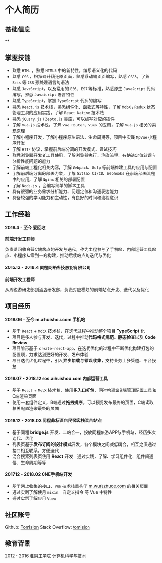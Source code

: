 # 个人简历

## 基础信息

**

## 掌握技能

- 熟悉 `HTML` ，熟悉 `HTML5` 中的新特性，编写语义化的代码
- 熟悉 `CSS` ，根据设计稿还原页面，熟悉移动端页面编写，熟悉 `CSS3`，了解 `Sass` 等 `CSS` 预处理语言的语法
- 熟悉 `JavaScript`，以及常用的 `ES6`、`ES7` 等标准，熟悉原生 `JavaScript` 代码编写，熟悉 `JavaScript` 语言特性
- 熟悉 `TypeScript`，掌握 `TypeScript` 代码的编写
- 熟悉 `React.js` 技术栈，熟悉组件化、函数式等特性，了解 `MobX` / `Redux` 状态管理工具的应用实践，了解 `React Native` 技术栈
- 熟悉 `jQuery.js` / `Zepto.js` 类库，可以编写对应的插件
- 了解 `Vue.js` 技术栈，了解 `Vue Router`、`Vuex` 的应用，了解 `Vue.js` 相关的实现原理 
- 了解小程序开发，了解小程序原生语法、生命周期等，项目中实践 `MpVue` 小程序开发
- 了解 `HTTP` 协议，掌握前后端分离的开发模式、调试技巧
- 熟悉浏览器开发者工具使用，了解浏览器执行、渲染流程，有快速定位错误与分析性能问题的能力
- 了解前端工程化相关内容，了解 `Webpack`、`Gulp` 等前端构建工具的应用与配置
- 了解前后端分离的部署方案，了解 `Gitlab CI/CD`、`Webhooks` 在前端部署流程中的应用，了解 `Nginx` 相关的部署配置 
- 了解 `Node.js` ，会编写简单的脚本工具 
- 具有很强的业务需求分析能力、问题定位和沟通表达能力 
- 具备较强的学习能力和主动性，有良好的时间和流程意识  

## 工作经验

#### 2018.4 - 至今 爱回收

**前端开发工程师**

负责爱回收自营C端站点的开发与迭代，作为主程参与了手机站、内部运营工具站点、小程序从零到一的构建，推动后续站点的迭代与优化

#### 2015.12 - 2018.4 同程网络科技股份有限公司

**前端开发工程师**

从周边游研发部到酒店研发部，负责对应模块的前端站点开发、迭代以及优化

## 项目经历

#### 2018.06 - 至今  m.aihuishou.com 手机站

- 基于 `React` + `MobX` 技术栈，在迭代过程中推动整个项目 **TypeScript** 化
- 项目是多人参与开发、迭代，过程中推动**代码格式规范、静态检查**以及 **Code Review**
- 项目雏形基于 `create-react-app`，在迭代优化的过程中不断优化构建打包的配置项，力求达到更好的开发、发布体验
- 项目迭代优化过程中，引入**异步加载**与**错误收集**，支持业务上多渠道、平台投放

#### 2018.07 - 2018.12  sos.aihuishou.com 内部运营工具

- 基于 `React` + `MobX` 技术栈，使用**多入口打包**，同时构建出B端管理配置工具和C端渲染页面
- 使用一套组件定义，B端通过**拖拽排序**，可以预览发布最终的页面，C端读取相关配置渲染最终的页面

#### 2016.12 - 2018.03  同程非标酒店民宿客栈混合站点

- 基于同程 **bridge.js** 开发，二站合一，投放同程旅游APP与手机站，经历多次迭代、优化
- 列表页基于**发布订阅的设计模式**开发，各个模块之间减低耦合，相互之间通过接口相互联系，方便迭代
- 混合搜索列表页使用 **React** 开发，通过实践，了解、学习组件化、组件间通信、生命周期等等

#### 2017.12 - 2018.02  ONE手机站开发

- 基于网上收集的接口、`Vue` 技术栈重构了 [m.wufazhuce.com](http://m.wufazhuce.com/) 的相关页面
- 通过实践了解使用 `mixin`、自定义指令 等 Vue 中特性
- 通过实践了解应用 `Vuex`

## 社区账号

Github: [TomIsion](https://github.com/TomIsion)
Stack Overflow: [tomision](https://stackoverflow.com/users/6526446/tomision)

## 教育背景

2012 - 2016 淮阴工学院 计算机科学与技术


